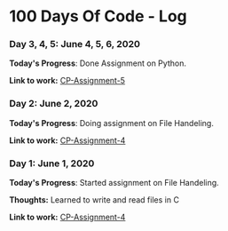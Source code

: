 # 100 Days Of Code - Log

### Day 3, 4, 5: June 4, 5, 6, 2020 

**Today's Progress**: Done Assignment on Python.

**Link to work:** [CP-Assignment-5](https://github.com/ABD-01/CSL-101-Assignments/tree/master/CP_Assignment_5)

### Day 2: June 2, 2020 

**Today's Progress**: Doing assignment on File Handeling.

**Link to work:** [CP-Assignment-4](https://github.com/ABD-01/CSL-101-Assignment-4)

### Day 1: June 1, 2020 

**Today's Progress**: Started assignment on File Handeling.

**Thoughts:** Learned to write and read files in C

**Link to work:** [CP-Assignment-4](https://github.com/ABD-01/CSL-101-Assignment-4)




